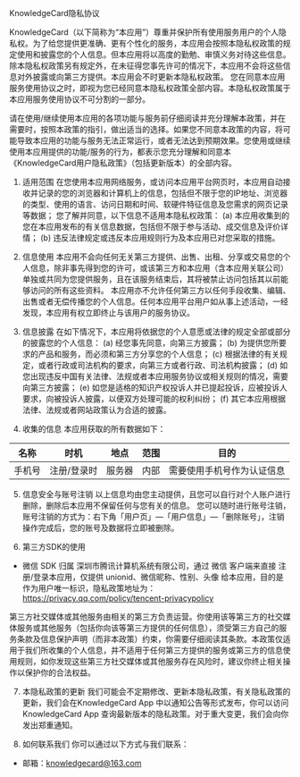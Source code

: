 KnowledgeCard隐私协议

KnowledgeCard（以下简称为“本应用”）尊重并保护所有使用服务用户的个人隐私权。为了给您提供更准确、更有个性化的服务，本应用会按照本隐私权政策的规定使用和披露您的个人信息。但本应用将以高度的勤勉、审慎义务对待这些信息。除本隐私权政策另有规定外，在未征得您事先许可的情况下，本应用不会将这些信息对外披露或向第三方提供。本应用会不时更新本隐私权政策。 您在同意本应用服务使用协议之时，即视为您已经同意本隐私权政策全部内容。本隐私权政策属于本应用服务使用协议不可分割的一部分。

请在使用/继续使用本应用的各项功能与服务前仔细阅读并充分理解本政策，并在需要时，按照本政策的指引，做出适当的选择。如果您不同意本政策的内容，将可能导致本应用的功能与服务无法正常运行，或者无法达到预期效果。您使用或继续使用本应用提供的功能/服务的行为，都表示您充分理解和同意本《KnowledgeCard用户隐私政策》（包括更新版本）的全部内容。

1. 适用范围
在您使用本应用网络服务，或访问本应用平台网页时，本应用自动接收并记录的您的浏览器和计算机上的信息，包括但不限于您的IP地址、浏览器的类型、使用的语言、访问日期和时间、软硬件特征信息及您需求的网页记录等数据；
您了解并同意，以下信息不适用本隐私权政策：
(a) 本应用收集到的您在本应用发布的有关信息数据，包括但不限于参与活动、成交信息及评价详情；
(b) 违反法律规定或违反本应用规则行为及本应用已对您采取的措施。

2. 信息使用
本应用不会向任何无关第三方提供、出售、出租、分享或交易您的个人信息，除非事先得到您的许可，或该第三方和本应用（含本应用关联公司）单独或共同为您提供服务，且在该服务结束后，其将被禁止访问包括其以前能够访问的所有这些资料。
本应用亦不允许任何第三方以任何手段收集、编辑、出售或者无偿传播您的个人信息。任何本应用平台用户如从事上述活动，一经发现，本应用有权立即终止与该用户的服务协议。

3. 信息披露
在如下情况下，本应用将依据您的个人意愿或法律的规定全部或部分的披露您的个人信息：
(a) 经您事先同意，向第三方披露；
(b) 为提供您所要求的产品和服务，而必须和第三方分享您的个人信息；
(c) 根据法律的有关规定，或者行政或司法机构的要求，向第三方或者行政、司法机构披露；
(d) 如您出现违反中国有关法律、法规或者本应用服务协议或相关规则的情况，需要向第三方披露；
(e) 如您是适格的知识产权投诉人并已提起投诉，应被投诉人要求，向被投诉人披露，以便双方处理可能的权利纠纷；
(f) 其它本应用根据法律、法规或者网站政策认为合适的披露。


4. 收集的信息
本应用获取的所有数据如下：

|名称|时机|地点|范围|目的|
|:-:|:-:|:-:|:-:|:-:|
|手机号|注册/登录时|服务器|内部|需要使用手机号作为认证信息|

5. 信息安全与账号注销
以上信息均由您主动提供，且您可以自行对个人账户进行删除，删除后本应用不保留任何与您有关的信息。
您可以随时进行账号注销，账号注销的方式为：右下角「用户页」—「用户信息」—「删除账号」，注销操作完成后，您的账号及数据将立即被删除。

6. 第三方SDK的使用
* 微信 SDK 归属 深圳市腾讯计算机系统有限公司，通过 微信 客户端来直接 注册/登录本应用，仅提供 unionid、微信昵称、性别、头像 给本应用，目的是作为用户唯一标识，隐私政策地址为：https://privacy.qq.com/policy/tencent-privacypolicy

第三方社交媒体或其他服务由相关的第三方负责运营。你使用该等第三方的社交媒体服务或其他服务（包括你向该等第三方提供的任何信息），须受第三方自己的服务条款及信息保护声明（而非本政策）约束，你需要仔细阅读其条款。本政策仅适用于我们所收集的个人信息，并不适用于任何第三方提供的服务或第三方的信息使用规则，如你发现这些第三方社交媒体或其他服务存在风险时，建议你终止相关操作以保护你的合法权益。

7. 本隐私政策的更新
我们可能会不定期修改、更新本隐私政策，有关隐私政策的更新，我们会在KnowledgeCard App 中以通知公告等形式发布，你可以访问 KnowledgeCard App 查询最新版本的隐私政策。对于重大变更，我们会向你发出郑重通知。

8. 如何联系我们
你可以通过以下方式与我们联系：
* 邮箱：knowledgecard@163.com